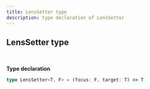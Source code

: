 ```yaml
---
title: LensSetter type
description: type declaration of LensSetter
---
```


## LensSetter type
<br>

**Type declaration**

```typescript
type LensSetter<T, F> = (focus: F, target: T) => T
```
